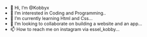 - 👋 Hi, I’m @Kobbyx
- 👀 I’m interested in Coding and Programming..
- 🌱 I’m currently learning Html and Css...
- 💞️ I’m looking to collaborate on building a website and an app...
- 📫 How to reach me on instagram via essel_kobby...

<!---
Kobbyx/Kobbyx is a ✨ special ✨ repository because its `README.md` (this file) appears on your GitHub profile.
You can click the Preview link to take a look at your changes.
--->

